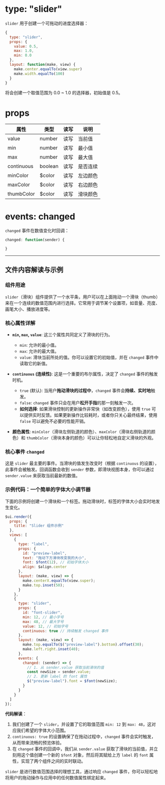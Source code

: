 # type: "slider"

`slider` 用于创建一个可拖动的进度选择器：

```js
{
  type: "slider",
  props: {
    value: 0.5,
    max: 1.0,
    min: 0.0
  },
  layout: function(make, view) {
    make.center.equalTo(view.super)
    make.width.equalTo(100)
  }
}
```

将会创建一个取值范围为 0.0 ~ 1.0 的选择器，初始值是 0.5。

# props

属性 | 类型 | 读写 | 说明
---|---|---|---
value | number | 读写 | 当前值
min | number | 读写 | 最小值
max | number | 读写 | 最大值
continuous | boolean | 读写 | 是否连续
minColor | $color | 读写 | 左边颜色
maxColor | $color | 读写 | 右边颜色
thumbColor | $color | 读写 | 滑块颜色

# events: changed

`changed` 事件在数值变化时回调：

```js
changed: function(sender) {

}
```

---

## 文件内容解读与示例

### 组件用途

`slider`（滑块）组件提供了一个水平条，用户可以在上面拖动一个滑块（thumb）来在一个连续的数值范围内进行选择。它常用于调节某个设置项，如音量、亮度、画笔大小、播放进度等。

### 核心属性详解

- **`min`, `max`, `value`**: 这三个属性共同定义了滑块的行为。
  - `min`: 允许的最小值。
  - `max`: 允许的最大值。
  - `value`: 滑块当前所处的值。你可以设置它的初始值，并在 `changed` 事件中读取它的新值。

- **`continuous` (连续性)**: 这是一个重要的布尔属性，决定了 `changed` 事件的触发时机。
  - `true` (默认): 当用户**拖动滑块的过程中**，`changed` 事件会**持续、实时地**触发。
  - `false`: `changed` 事件只会在用户**松开手指**的那一刻触发一次。
  - **如何选择**: 如果滑块控制的更新操作非常快（如改变颜色），使用 `true` 可以提供实时反馈。如果更新操作比较耗时，或者你只关心最终结果，使用 `false` 可以避免不必要的性能开销。

- **颜色属性**: `minColor`（滑块左侧轨道的颜色）、`maxColor`（滑块右侧轨道的颜色）和 `thumbColor`（滑块本身的颜色）可以让你轻松地自定义滑块的外观。

### 核心事件 `changed`

这是 `slider` 最主要的事件。当滑块的值发生改变时（根据 `continuous` 的设置），此事件会被触发。回调函数会收到 `sender` 参数，即滑块视图本身，你可以通过 `sender.value` 来获取当前最新的数值。

### 示例代码：一个简单的字体大小调节器

下面的示例将创建一个滑块和一个标签。拖动滑块时，标签的字体大小会实时地发生变化。

```javascript
$ui.render({
  props: {
    title: "Slider 组件示例"
  },
  views: [
    {
      type: "label",
      props: {
        id: "preview-label",
        text: "拖动下方滑块改变我的大小",
        font: $font(12), // 初始字体大小
        align: $align.center
      },
      layout: (make, view) => {
        make.centerX.equalTo(view.super);
        make.top.inset(50);
      }
    },
    {
      type: "slider",
      props: {
        id: "font-slider",
        min: 12, // 最小字号
        max: 48, // 最大字号
        value: 12, // 初始字号
        continuous: true // 持续触发 changed 事件
      },
      layout: (make, view) => {
        make.top.equalTo($("preview-label").bottom).offset(30);
        make.left.right.inset(40);
      },
      events: {
        changed: (sender) => {
          // 1. 从 sender.value 获取当前滑块的值
          const newSize = sender.value;
          // 2. 更新 label 的 font 属性
          $("preview-label").font = $font(newSize);
        }
      }
    }
  ]
});
```

**代码解读**：

1.  我们创建了一个 `slider`，并设置了它的取值范围 `min: 12` 到 `max: 48`，这对应我们希望的字体大小范围。
2.  `continuous: true` 的设置确保了在拖动过程中，`changed` 事件会实时触发，从而带来流畅的预览体验。
3.  在 `changed` 事件的回调中，我们从 `sender.value` 获取了滑块的当前值，并立刻用这个值创建一个新的 `$font` 对象，然后将其赋给上方 `label` 的 `font` 属性，实现了两个组件之间的实时联动。

`slider` 是进行数值范围选择的理想工具，通过响应 `changed` 事件，你可以轻松地将用户的拖动操作与应用中的任何数值属性绑定起来。 
